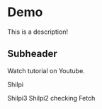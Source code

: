 # Demo

This is a description!

## Subheader

Watch tutorial on Youtube.

Shilpi

Shilpi3
Shilpi2
checking Fetch
